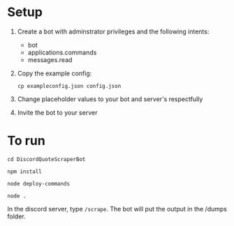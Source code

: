 # Setup
1. Create a bot with adminstrator privileges and the following intents:
	- bot
	- applications.commands
	- messages.read

2. Copy the example config:

	`cp exampleconfig.json config.json`

3. Change placeholder values to your bot and server's respectfully
4. Invite the bot to your server

# To run
`cd DiscordQuoteScraperBot`

`npm install`

`node deploy-commands`

`node .`

In the discord server, type `/scrape`. The bot will put the output in the /dumps folder.

